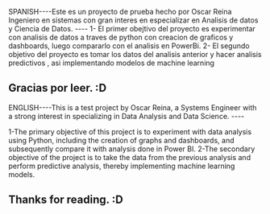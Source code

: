 SPANISH----Este es un proyecto de prueba hecho por Oscar Reina Ingeniero en sistemas con gran interes en especializar en Analisis de datos y Ciencia de Datos. ----
1- El primer obejtivo del proyecto es experimentar con  analisis de datos a traves de python con creacion de graficos y dashboards, luego compararlo con el analisis en PowerBi.
2- El segundo objetivo del proyecto es tomar los datos del analisis anterior y hacer analisis predictivos , asi implementando modelos de machine learning 

Gracias por leer. :D
------------------------------------------------------------------------------------------------------------------------------------------------------------------------------------
ENGLISH----This is a test project by Oscar Reina, a Systems Engineer with a strong interest in specializing in Data Analysis and Data Science. ----

1-The primary objective of this project is to experiment with data analysis using Python, including the creation of graphs and dashboards, and subsequently compare it with analysis done in Power BI.
2-The secondary objective of the project is to take the data from the previous analysis and perform predictive analysis, thereby implementing machine learning models.

Thanks for reading. :D
------------------------------------------------------------------------------------------------------------------------------------------------------------------------------------
